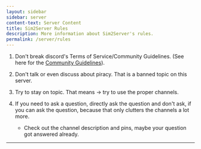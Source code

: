 ```yaml
---
layout: sidebar
sidebar: server
content-text: Server Content
title: Sim2Server Rules
description: More information about Sim2Server's rules.
permalink: /server/rules
---
```


1. Don't break discord's Terms of Service/Community Guidelines. (See here for the [Community Guidelines](https://discord.com/guidelines)).

2. Don't talk or even discuss about piracy. That is a banned topic on this server.

3. Try to stay on topic. That means -> try to use the proper channels.

4. If you need to ask a question, directly ask the question and don't ask, if you can ask the question, because that only clutters the channels a lot more.
    - Check out the channel description and pins, maybe your question got answered already.
<hr>